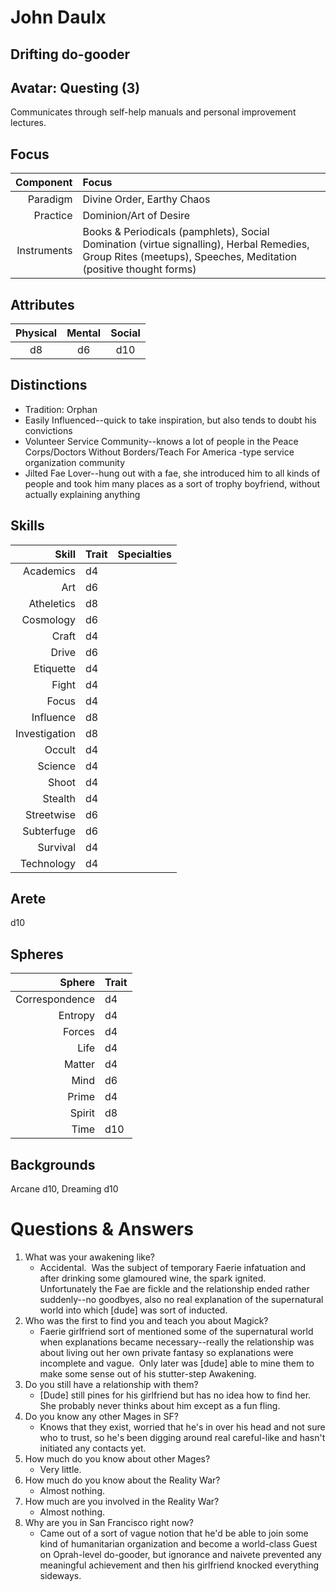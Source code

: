 # John Daulx

## Drifting do-gooder

## Avatar: Questing (3)
  
  Communicates through self-help manuals and personal improvement lectures. 

## Focus

  Component   | Focus
  -----------:|:------
  Paradigm    | Divine Order, Earthy Chaos
  Practice    | Dominion/Art of Desire
  Instruments | Books & Periodicals (pamphlets), Social Domination (virtue signalling), Herbal Remedies, Group Rites (meetups), Speeches, Meditation (positive thought forms)

## Attributes

  Physical | Mental | Social
  :-------:|:------:|:-----:
  d8       | d6 		| d10
 
## Distinctions

  * Tradition: Orphan
  * Easily Influenced--quick to take inspiration, but also tends to doubt his convictions
  * Volunteer Service Community--knows a lot of people in the Peace Corps/Doctors Without Borders/Teach For America -type service organization community
  * Jilted Fae Lover--hung out with a fae, she introduced him to all kinds of people and took him many places as a sort of trophy boyfriend, without actually explaining anything

## Skills

  Skill 			| Trait | Specialties
  --------------:|:------|:------------
  Academics 		| d4  |
  Art 				  | d6  |
  Atheletics 		| d8  |
  Cosmology 		| d6  |
  Craft 			  | d4  |
  Drive 			  | d6  |
  Etiquette 		| d4  |
  Fight 			  | d4  |
  Focus 			  | d4  |
  Influence 		| d8  |
  Investigation | d8  |
  Occult  			| d4  |
  Science  		  | d4  |
  Shoot  			  | d4  |
  Stealth  		  | d4  |
  Streetwise  	| d6  |
  Subterfuge  	| d6  |
  Survival  		| d4  |
  Technology 		| d4  |

## Arete

  d10

## Spheres

  Sphere 			   | Trait 
  --------------:|:------
  Correspondence | d4	  
  Entropy 			 | d4	  
  Forces 			   | d4	  
  Life 				   | d4	  
  Matter 			   | d4	  
  Mind 				   | d6	  
  Prime 			   | d4	  
  Spirit 			   | d8	  
  Time 				   | d10	  

## Backgrounds

  Arcane d10, Dreaming d10


# Questions & Answers
  1. What was your awakening like? 
      - Accidental.  Was the subject of temporary Faerie infatuation and after drinking some glamoured wine, the spark ignited.  Unfortunately the Fae are fickle and the relationship ended rather suddenly--no goodbyes, also no real explanation of the supernatural world into which [dude] was sort of inducted.
  2. Who was the first to find you and teach you about Magick? 
      - Faerie girlfriend sort of mentioned some of the supernatural world when explanations became necessary--really the relationship was about living out her own private fantasy so explanations were incomplete and vague.  Only later was [dude] able to mine them to make some sense out of his stutter-step Awakening.
  3. Do you still have a relationship with them?
      -  [Dude] still pines for his girlfriend but has no idea how to find her.  She probably never thinks about him except as a fun fling.
  4. Do you know any other Mages in SF?
      - Knows that they exist, worried that he's in over his head and not sure who to trust, so he's been digging around real careful-like and hasn't initiated any contacts yet.
  5. How much do you know about other Mages?
      - Very little.
  6. How much do you know about the Reality War? 
      - Almost nothing.
  7. How much are you involved in the Reality War?
      - Almost nothing.
  8. Why are you in San Francisco right now?
      - Came out of a sort of vague notion that he'd be able to join some kind of humanitarian organization and become a world-class Guest on Oprah-level do-gooder, but ignorance and naivete prevented any meaningful achievement and then his girlfriend knocked everything sideways.